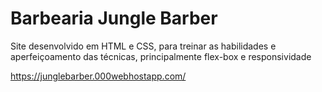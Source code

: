 # Barbearia Jungle Barber
Site desenvolvido em HTML e CSS, para treinar as habilidades e aperfeiçoamento das técnicas, principalmente flex-box e responsividade

https://junglebarber.000webhostapp.com/
